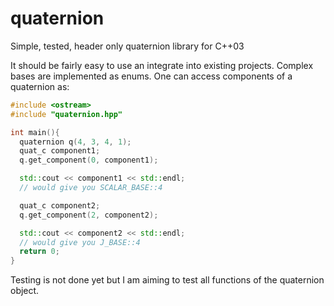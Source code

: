 # quaternion
Simple, tested, header only quaternion library for C++03

It should be fairly easy to use an integrate into existing projects.
Complex bases are implemented as enums. One can access components of a
quaternion as:

```c++
#include <ostream>
#include "quaternion.hpp"

int main(){
  quaternion q(4, 3, 4, 1);
  quat_c component1;
  q.get_component(0, component1);

  std::cout << component1 << std::endl;
  // would give you SCALAR_BASE::4

  quat_c component2;
  q.get_component(2, component2);

  std::cout << component2 << std::endl;
  // would give you J_BASE::4
  return 0;
}
```

Testing is not done yet but I am aiming to test all functions of the
quaternion object.
